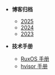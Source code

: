 <!-- - [Linux CCF（Clock Common Framework）分析](2024/20241226_linux_ccf.md)
- [在NXP上将GPU直通给Zone0和Zone1](2024/20241004_GPU_ON_NXP.md)
- [移植hvisor到LoongArch64架构](2024/20240807_hvisor_loongarch64_port.md)
- [使用zcu102FPGA启动Rocketchip并启动Riscv Linux](2024/20240706_FPGA_Supported_Rocketchip.md)
- [在hvisor上使用Virtio设备](2024/20240415_Virtio_devices_tutorial.md)
- [RISC-V APLIC 介绍](2024/20240311_APLIC.md)
- [在RuxOS上支持c++](2024/20240229_Support_c++_on_RuxOS.md)
- [在NXP OK8MP启动Jailhouse](2024/20240223_NXP_Boot_Jailhouse_Tutorial.md)
- [在 rukos 上支持 musl libc](2023/20231115_MUSL_on_Rukos.md)
- [RukOS的 9PFS 的使用与实现](2023/20231113_how-9pfs-is-integrated-to-rukos.md)
- [c程序的启动](2023/20231109_cstart.md)
- [Linux中的Memory Hotplug机制](2023/20230721_Linux_Memory_Hotplug.md)
- [如何让jailhouse运行在模拟ARM AArch64的QEMU上](2023/20230421_ARM64-QEMU-jailhouse.md)
- [使用gdb调试jailhouse](2023/20230414_gdb_debug_jailhouse.md)
- [参考资料](2023/20230915_references.md) -->


- **博客归档**
  - [2025](/2025/README.md)
  - [2024](/2024/README.md)
  - [2023](/2023/README.md)

- **技术手册**
  - [RuxOS 手册](https://ruxos.syswonder.org)
  - [hvisor 手册](https://hvisor.syswonder.org)
